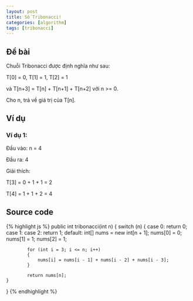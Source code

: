 ```yaml
---
layout: post
title: Số Tribonacci!
categories: [algorithm]
tags: [tribonacci]
---
```


## Đề bài
Chuỗi Tribonacci được định nghĩa như sau:

T[0] = 0,  T[1] = 1, T[2] = 1 

và T[n+3] = T[n] + T[n+1] + T[n+2] với n >= 0.

Cho n, trả về giá trị của T[n].

## Ví dụ

### Ví dụ 1:

Đầu vào: n = 4

Đầu ra: 4

Giải thích:

T[3] = 0 + 1 + 1 = 2

T[4] = 1 + 1 + 2 = 4

## Source code

{% highlight js %}
public int tribonacci(int n) {
	switch (n)
	{
        case 0:
			return 0;
		case 1:
		case 2:
			return 1;
		default:
			int[] nums = new int[n + 1];
			nums[0] = 0;
			nums[1] = 1;
			nums[2] = 1;

			for (int i = 3; i <= n; i++)
			{
				nums[i] = nums[i - 1] + nums[i - 2] + nums[i - 3];
			}

			return nums[n];
	}
}
{% endhighlight %}
